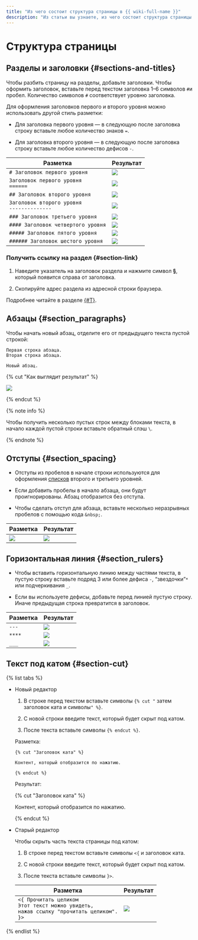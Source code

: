 ```yaml
---
title: "Из чего состоит структура страницы в {{ wiki-full-name }}"
description: "Из статьи вы узнаете, из чего состоит структура страницы в {{ wiki-name }}."
---
```


# Структура страницы

## Разделы и заголовки {#sections-and-titles}

Чтобы разбить страницу на разделы, добавьте заголовки. Чтобы оформить заголовок, вставьте перед текстом заголовка 1–6 символов `#`и пробел. Количество символов `#` соответствует уровню заголовка.

Для оформления заголовков первого и второго уровня можно использовать другой стиль разметки:

* Для заголовка первого уровня — в следующую после заголовка строку вставьте любое количество знаков `=`.

* Для заголовка второго уровня — в следующую после заголовка строку вставьте любое количество дефисов `-`.

Разметка | Результат
--- | ---
`# Заголовок первого уровня` | ![](../../_assets/wiki/h1.png)
`Заголовок первого уровня`<br>`======` | ![](../../_assets/wiki/h1.png)
`## Заголовок второго уровня` | ![](../../_assets/wiki/h2.png)
`Заголовок второго уровня`<br>`--------------` | ![](../../_assets/wiki/h2.png)
`### Заголовок третьего уровня` | ![](../../_assets/wiki/h3.png)
`#### Заголовок четвертого уровня` | ![](../../_assets/wiki/h4.png)
`##### Заголовок пятого уровня` | ![](../../_assets/wiki/h5.png)
`###### Заголовок шестого уровня` | ![](../../_assets/wiki/h6.png)

### Получить ссылку на раздел {#section-link}

1. Наведите указатель на заголовок раздела и нажмите символ **§**, который появится справа от заголовка. 

1. Скопируйте адрес раздела из адресной строки браузера. 

Подробнее читайте в разделе [{#T}](../actions/anchor.md).

## Абзацы {#section_paragraphs}

Чтобы начать новый абзац, отделите его от предыдущего текста пустой строкой:

```text
Первая строка абзаца.
Вторая строка абзаца.

Новый абзац.
```

{% cut "Как выглядит результат" %}

![](../../_assets/wiki/new-par.png)

{% endcut %}

{% note info %}

Чтобы получить несколько пустых строк между блоками текста, в начало каждой пустой строки вставьте обратный слэш `\`.

{% endnote %}

## Отступы {#section_spacing}

- Отступы из пробелов в начале строки используются для оформления [списков](./lists.md) второго и третьего уровней.

- Если добавить пробелы в начало абзаца, они будут проигнорированы. Абзац отобразится без отступа. 

- Чтобы сделать отступ для абзаца, вставьте несколько неразрывных пробелов с помощью кода `&nbsp;`.


Разметка | Результат
--- | ---
![](../../_assets/wiki/spacing1.png) | ![](../../_assets/wiki/spacing2.png)


## Горизонтальная линия {#section_rulers}

- Чтобы вставить горизонтальную линию между частями текста, в пустую строку вставьте подряд 3 или более дефиса `-`, <q>звездочки</q>`*` или подчеркивания `_`.

- Если вы используете дефисы, добавьте перед линией пустую строку. Иначе предыдущая строка превратится в заголовок.

Разметка | Результат
--- | ---
`---` | ![](../../_assets/wiki/3-rules.png)
`****` | ![](../../_assets/wiki/3-rules.png)
`___` | ![](../../_assets/wiki/3-rules.png)

## Текст под катом {#section-cut}

{% list tabs %}

- Новый редактор

    1. В строке перед текстом вставьте символы `{% cut "` затем заголовок ката и символы`" %}`.
    
    1. С новой строки введите текст, который будет скрыт под катом.
    
    1. После текста вставьте символы `{% endcut %}`.

    Разметка:

    ```    
    {% cut "Заголовок ката" %}

    Контент, который отобразится по нажатию.

    {% endcut %}
    ```

    Результат:
    
    {% cut "Заголовок ката" %}

    Контент, который отобразится по нажатию.

    {% endcut %}

- Старый редактор

    Чтобы скрыть часть текста страницы под катом:

    1. В строке перед текстом вставьте символы `<{` и заголовок ката.

    1. С новой строки введите текст, который будет скрыт под катом.

    1. После текста вставьте символы `}>`. 

    Разметка | Результат
    --- | ---
    `<{ Прочитать целиком`<br>`Этот текст можно увидеть,`<br>`нажав ссылку "прочитать целиком".`<br>`}>` | ![](../../_assets/wiki/cut.png)
    
{% endlist %}